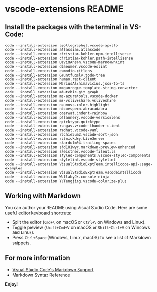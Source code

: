 # vscode-extensions README

## Install the packages with the terminal in VS-Code:

```
code --install-extension apollographql.vscode-apollo
code --install-extension atlassian.atlascode
code --install-extension christian-kohler.npm-intellisense
code --install-extension christian-kohler.path-intellisense
code --install-extension DavidAnson.vscode-markdownlint
code --install-extension dbaeumer.vscode-eslint
code --install-extension eamodio.gitlens
code --install-extension Gruntfuggly.todo-tree
code --install-extension humao.rest-client
code --install-extension MariusAlchimavicius.json-to-ts
code --install-extension meganrogge.template-string-converter
code --install-extension mhutchie.git-graph
code --install-extension ms-azuretools.vscode-docker
code --install-extension ms-vsliveshare.vsliveshare
code --install-extension naumovs.color-highlight
code --install-extension nicoespeon.abracadabra
code --install-extension oderwat.indent-rainbow
code --install-extension pflannery.vscode-versionlens
code --install-extension quicktype.quicktype
code --install-extension rangav.vscode-thunder-client
code --install-extension redhat.vscode-yaml
code --install-extension richie5um2.vscode-sort-json
code --install-extension ritwickdey.LiveServer
code --install-extension shardulm94.trailing-spaces
code --install-extension shd101wyy.markdown-preview-enhanced
code --install-extension sleistner.vscode-fileutils
code --install-extension styled-components.vscode-styled-components
code --install-extension stylelint.vscode-stylelint
code --install-extension VisualStudioExptTeam.intellicode-api-usage-examples
code --install-extension VisualStudioExptTeam.vscodeintellicode
code --install-extension WallabyJs.console-ninja
code --install-extension YuTengjing.vscode-colorize-plus
```

## Working with Markdown

You can author your README using Visual Studio Code. Here are some useful editor keyboard shortcuts:

* Split the editor (`Cmd+\` on macOS or `Ctrl+\` on Windows and Linux).
* Toggle preview (`Shift+Cmd+V` on macOS or `Shift+Ctrl+V` on Windows and Linux).
* Press `Ctrl+Space` (Windows, Linux, macOS) to see a list of Markdown snippets.

## For more information

* [Visual Studio Code's Markdown Support](http://code.visualstudio.com/docs/languages/markdown)
* [Markdown Syntax Reference](https://help.github.com/articles/markdown-basics/)

**Enjoy!**
